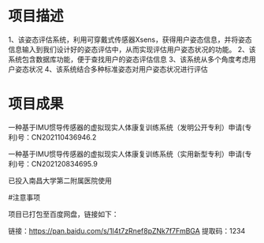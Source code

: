 # 项目描述

1、该姿态评估系统，利用可穿戴式传感器Xsens，获得用户姿态信息，并将姿态信息输入到我们设计好的姿态评估中，从而实现评估用户姿态状况的功能。
2、该系统包含数据库功能，便于查找用户的姿态评估信息
3、该系统从多个角度考虑用户姿态状况
4、该系统结合多种标准姿态对用户姿态状况进行评估



# 项目成果

一种基于IMU惯导传感器的虚拟现实人体康复训练系统（发明公开专利）申请(专利)号：CN202110436946.2

一种基于IMU惯导传感器的虚拟现实人体康复训练系统（实用新型专利）申请(专利)号：CN202120834695.9

 已投入南昌大学第二附属医院使用
 
 #注意事项
 
 项目已打包至百度网盘，链接如下：

链接：https://pan.baidu.com/s/1I4t7zRnef8pZNk7f7FmBGA 
提取码：1234



